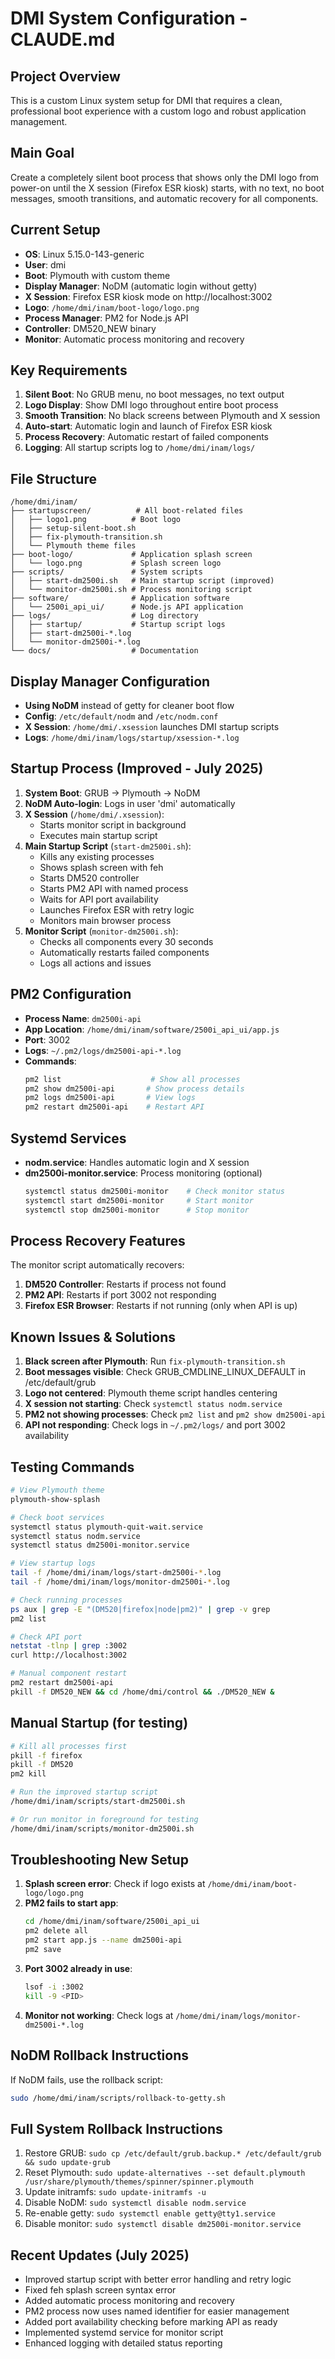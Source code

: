 # DMI System Configuration - CLAUDE.md

## Project Overview
This is a custom Linux system setup for DMI that requires a clean, professional boot experience with a custom logo and robust application management.

## Main Goal
Create a completely silent boot process that shows only the DMI logo from power-on until the X session (Firefox ESR kiosk) starts, with no text, no boot messages, smooth transitions, and automatic recovery for all components.

## Current Setup
- **OS**: Linux 5.15.0-143-generic
- **User**: dmi
- **Boot**: Plymouth with custom theme
- **Display Manager**: NoDM (automatic login without getty)
- **X Session**: Firefox ESR kiosk mode on http://localhost:3002
- **Logo**: `/home/dmi/inam/boot-logo/logo.png`
- **Process Manager**: PM2 for Node.js API
- **Controller**: DM520_NEW binary
- **Monitor**: Automatic process monitoring and recovery

## Key Requirements
1. **Silent Boot**: No GRUB menu, no boot messages, no text output
2. **Logo Display**: Show DMI logo throughout entire boot process
3. **Smooth Transition**: No black screens between Plymouth and X session
4. **Auto-start**: Automatic login and launch of Firefox ESR kiosk
5. **Process Recovery**: Automatic restart of failed components
6. **Logging**: All startup scripts log to `/home/dmi/inam/logs/`

## File Structure
```
/home/dmi/inam/
├── startupscreen/          # All boot-related files
│   ├── logo1.png          # Boot logo
│   ├── setup-silent-boot.sh
│   ├── fix-plymouth-transition.sh
│   └── Plymouth theme files
├── boot-logo/             # Application splash screen
│   └── logo.png           # Splash screen logo
├── scripts/               # System scripts
│   ├── start-dm2500i.sh   # Main startup script (improved)
│   └── monitor-dm2500i.sh # Process monitoring script
├── software/              # Application software
│   └── 2500i_api_ui/      # Node.js API application
├── logs/                  # Log directory
│   ├── startup/           # Startup script logs
│   ├── start-dm2500i-*.log
│   └── monitor-dm2500i-*.log
└── docs/                  # Documentation
```

## Display Manager Configuration
- **Using NoDM** instead of getty for cleaner boot flow
- **Config**: `/etc/default/nodm` and `/etc/nodm.conf`
- **X Session**: `/home/dmi/.xsession` launches DMI startup scripts
- **Logs**: `/home/dmi/inam/logs/startup/xsession-*.log`

## Startup Process (Improved - July 2025)
1. **System Boot**: GRUB → Plymouth → NoDM
2. **NoDM Auto-login**: Logs in user 'dmi' automatically
3. **X Session** (`/home/dmi/.xsession`):
   - Starts monitor script in background
   - Executes main startup script
4. **Main Startup Script** (`start-dm2500i.sh`):
   - Kills any existing processes
   - Shows splash screen with feh
   - Starts DM520 controller
   - Starts PM2 API with named process
   - Waits for API port availability
   - Launches Firefox ESR with retry logic
   - Monitors main browser process
5. **Monitor Script** (`monitor-dm2500i.sh`):
   - Checks all components every 30 seconds
   - Automatically restarts failed components
   - Logs all actions and issues

## PM2 Configuration
- **Process Name**: `dm2500i-api`
- **App Location**: `/home/dmi/inam/software/2500i_api_ui/app.js`
- **Port**: 3002
- **Logs**: `~/.pm2/logs/dm2500i-api-*.log`
- **Commands**:
  ```bash
  pm2 list                    # Show all processes
  pm2 show dm2500i-api       # Show process details
  pm2 logs dm2500i-api       # View logs
  pm2 restart dm2500i-api    # Restart API
  ```

## Systemd Services
- **nodm.service**: Handles automatic login and X session
- **dm2500i-monitor.service**: Process monitoring (optional)
  ```bash
  systemctl status dm2500i-monitor    # Check monitor status
  systemctl start dm2500i-monitor     # Start monitor
  systemctl stop dm2500i-monitor      # Stop monitor
  ```

## Process Recovery Features
The monitor script automatically recovers:
1. **DM520 Controller**: Restarts if process not found
2. **PM2 API**: Restarts if port 3002 not responding
3. **Firefox ESR Browser**: Restarts if not running (only when API is up)

## Known Issues & Solutions
1. **Black screen after Plymouth**: Run `fix-plymouth-transition.sh`
2. **Boot messages visible**: Check GRUB_CMDLINE_LINUX_DEFAULT in /etc/default/grub
3. **Logo not centered**: Plymouth theme script handles centering
4. **X session not starting**: Check `systemctl status nodm.service`
5. **PM2 not showing processes**: Check `pm2 list` and `pm2 show dm2500i-api`
6. **API not responding**: Check logs in `~/.pm2/logs/` and port 3002 availability

## Testing Commands
```bash
# View Plymouth theme
plymouth-show-splash

# Check boot services
systemctl status plymouth-quit-wait.service
systemctl status nodm.service
systemctl status dm2500i-monitor.service

# View startup logs
tail -f /home/dmi/inam/logs/start-dm2500i-*.log
tail -f /home/dmi/inam/logs/monitor-dm2500i-*.log

# Check running processes
ps aux | grep -E "(DM520|firefox|node|pm2)" | grep -v grep
pm2 list

# Check API port
netstat -tlnp | grep :3002
curl http://localhost:3002

# Manual component restart
pm2 restart dm2500i-api
pkill -f DM520_NEW && cd /home/dmi/control && ./DM520_NEW &
```

## Manual Startup (for testing)
```bash
# Kill all processes first
pkill -f firefox
pkill -f DM520
pm2 kill

# Run the improved startup script
/home/dmi/inam/scripts/start-dm2500i.sh

# Or run monitor in foreground for testing
/home/dmi/inam/scripts/monitor-dm2500i.sh
```

## Troubleshooting New Setup
1. **Splash screen error**: Check if logo exists at `/home/dmi/inam/boot-logo/logo.png`
2. **PM2 fails to start app**:
   ```bash
   cd /home/dmi/inam/software/2500i_api_ui
   pm2 delete all
   pm2 start app.js --name dm2500i-api
   pm2 save
   ```
3. **Port 3002 already in use**:
   ```bash
   lsof -i :3002
   kill -9 <PID>
   ```
4. **Monitor not working**: Check logs at `/home/dmi/inam/logs/monitor-dm2500i-*.log`

## NoDM Rollback Instructions
If NoDM fails, use the rollback script:
```bash
sudo /home/dmi/inam/scripts/rollback-to-getty.sh
```

## Full System Rollback Instructions
1. Restore GRUB: `sudo cp /etc/default/grub.backup.* /etc/default/grub && sudo update-grub`
2. Reset Plymouth: `sudo update-alternatives --set default.plymouth /usr/share/plymouth/themes/spinner/spinner.plymouth`
3. Update initramfs: `sudo update-initramfs -u`
4. Disable NoDM: `sudo systemctl disable nodm.service`
5. Re-enable getty: `sudo systemctl enable getty@tty1.service`
6. Disable monitor: `sudo systemctl disable dm2500i-monitor.service`

## Recent Updates (July 2025)
- Improved startup script with better error handling and retry logic
- Fixed feh splash screen syntax error
- Added automatic process monitoring and recovery
- PM2 process now uses named identifier for easier management
- Added port availability checking before marking API as ready
- Implemented systemd service for monitor script
- Enhanced logging with detailed status reporting